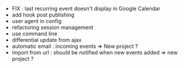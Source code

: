 * FIX : last recurring event doesn't display in Google Calendar
* add hook post publishing
* user agent in config
* refactoring session management
* use command line
* differential update from ajax
* automatic email : incoming events => New project ?
* import from url : should be notified when new events added => new project ?